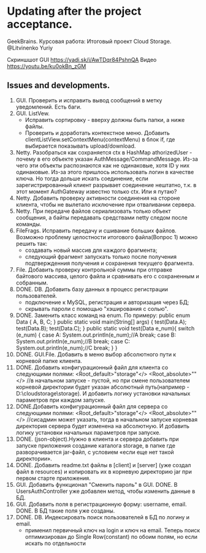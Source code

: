 # Updating after the project acceptance. 
GeekBrains. Курсовая работа: Итоговый проект Cloud Storage.
@Litvinenko Yuriy

Скриншшот GUI https://yadi.sk/i/AwTDqr84PshnQA
Видео https://youtu.be/ku0okBn_zGM

## Issues and developments.
1. GUI. Проверить и исправить вывод сообщений в метку уведомлений. Есть баги.
2. GUI. ListVew. 
	- Исправить сортировку - вверху должны быть папки, а ниже файлы. 
	- Проверить и доработать контекстное меню. 
	Добавить clientListView.setContextMenu(contextMenu) в блок if, где выбирается показывать upload/download.
3. Netty. Разобраться как сохраняется ctx в HashMap athorizedUser - почему в его объекте указан AuthMessage/CommandMessage. 
    Из-за чего эти объекты распознаются как не одинаковые, хотя ID у них одинаковые. 
    Из-за этого пришлось использовать логин в качестве ключа. 
    Но тогда дольше искать соединение, если зарегистрированный клиент разрывает соединение нештатно, 
    т.к. в этот момент AuthGateway известно только ctx. 
    Или я путаю?
4. Netty. Добавить проверку активности соединения на стороне клиента, чтобы не вылетало исключение при отваливании сервера.
5. Netty. При передаче файлов сериализовать только объект сообщения, а байты передавать средствами netty следом после команды.
6. FileFrags. Исправить передачу и сшивание больших файлов. Возможно проблему целостности итогового файла(Вопрос 1) можно решить так:
	- создавать новый массив для каждого фрагмента;
	- следующий фрагмент запускать только после получения подтвержденния получения и сохранения текущего фрагмента.
7. File. Добавить проверку контрольной суммы при отправке байтового массива, целого файла и сравнивать его с сохраненным и собранным.
8. DONE. DB. Добавить базу данных в процесс регистрации пользователей.
    - подключение к MySQL, регистрация и авторизация через БД;
	- скрывать пароли с помощью "хэширования с солью".
9. DONE. Заменить класс команд на enum. По примеру:
    public enum Data {
        A, B, C;
    }
    public static void main(String[] args) {
        test(Data.A);
        test(Data.B);
        test(Data.C);
    }
    public static void test(Data e_num){
        switch (e_num) {
            case A:
                System.out.println(e_num);//A
                break;
            case B:
                System.out.println(e_num);//B
                break;
            case C:
                System.out.println(e_num);//C
                break;
        }
    }
10. DONE. GUI.File. Добавить в меню выбор абсолютного пути к корневой папке клиента.
11. DONE. Добавить конфигурационный файл для клиента со следующими полями:
    <Root_default>"storage"</>
    <Root_absolute>""</> //в начальном запуске - пустой, но при смене пользователем 
    корневой директории будет указан абсолютный путь(например - D:\cloudstorage\storage\).
    И добавить логику установки начальных параметров при каждом запуске.
12. DONE.Добавить конфигурационный файл для сервера со следующими полями:
    <Root_default>"storage"</>
    <Root_absolute>""</> //сисадмин может указать, тогда в начальном запуске
    корневая директория сервера будет изменена на абсолютную.
    И добавить логику установки начальных параметров при запуске.
13. DONE. (json-object).Нужно в клиента и сервера добавить при запуске приложения создание каталога storage, в папке 
    где разворачивается jar-файл, с условием «если еще нет такой директории».
14. DONE. Добавить readme.txt файлы в [client] и [server] (уже создал файл в resources) 
    и копировать их в корневую директорию jar при первом старте приложения.
15. GUI. Добавить функционал "Сменить пароль" в GUI.
    DONE. В UsersAuthController уже добавлен метод, чтобы изменить данные в БД.
16. GUI. Добавить поля в регистрационную форму: username, email.
    DONE. В БД такие поля уже созданы.
17. DONE. DB. Индексировать поиск пользователей в БД по логину и email.
	- применил первичный ключ на login и ключ на email. Теперь поиск оптимизирован до 
	Single Row(constant) по обоим полям, но если искать по отдельности
